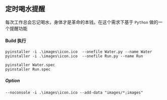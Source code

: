 
## 定时喝水提醒

每次工作总会忘记喝水，身体才是革命的本钱。在这个需求下基于 `Python` 做的一个提醒功能

#### Build 执行

```shell
pyinstaller -i .\images\icon.ico  --onefile Water.py --name Water
pyinstaller -i .\images\icon.ico  --onefile Run.py --name Run
```

```shell
pyinstaller Water.spec
pyinstaller Run.spec
```

##### Option
```shell
--noconsole -i .\images\icon.ico --add-data "images/*;images"
```
